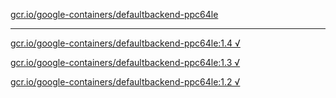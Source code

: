 [gcr.io/google-containers/defaultbackend-ppc64le](https://hub.docker.com/r/anjia0532/google-containers.defaultbackend-ppc64le/tags/) 

----
[gcr.io/google-containers/defaultbackend-ppc64le:1.4 √](https://hub.docker.com/r/anjia0532/google-containers.defaultbackend-ppc64le/tags/)

[gcr.io/google-containers/defaultbackend-ppc64le:1.3 √](https://hub.docker.com/r/anjia0532/google-containers.defaultbackend-ppc64le/tags/)

[gcr.io/google-containers/defaultbackend-ppc64le:1.2 √](https://hub.docker.com/r/anjia0532/google-containers.defaultbackend-ppc64le/tags/)

